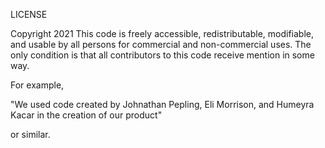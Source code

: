 LICENSE

Copyright 2021
This code is freely accessible, redistributable, modifiable, and usable by all persons for commercial and non-commercial uses. The only condition is that all contributors to this code receive
mention in some way.

For example,

"We used code created by Johnathan Pepling, Eli Morrison, and Humeyra Kacar in the creation of our product"

or similar.